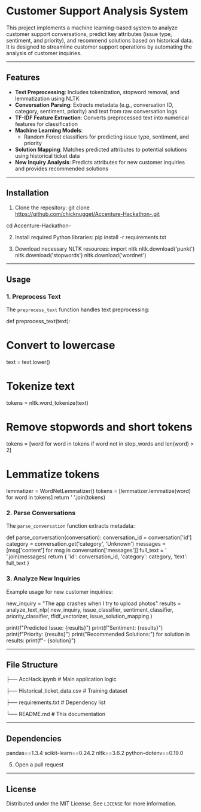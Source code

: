 # Customer Support Analysis System

This project implements a machine learning-based system to analyze customer support conversations, predict key attributes (issue type, sentiment, and priority), and recommend solutions based on historical data. It is designed to streamline customer support operations by automating the analysis of customer inquiries.

---

## Features

- **Text Preprocessing**: Includes tokenization, stopword removal, and lemmatization using NLTK
- **Conversation Parsing**: Extracts metadata (e.g., conversation ID, category, sentiment, priority) and text from raw conversation logs
- **TF-IDF Feature Extraction**: Converts preprocessed text into numerical features for classification
- **Machine Learning Models**:
  - Random Forest classifiers for predicting issue type, sentiment, and priority
- **Solution Mapping**: Matches predicted attributes to potential solutions using historical ticket data
- **New Inquiry Analysis**: Predicts attributes for new customer inquiries and provides recommended solutions

---

## Installation

1. Clone the repository:
git clone https://github.com/chicknugget/Accenture-Hackathon-.git

cd Accenture-Hackathon-


2. Install required Python libraries:
pip install -r requirements.txt

3. Download necessary NLTK resources:
import nltk
nltk.download('punkt')
nltk.download('stopwords')
nltk.download('wordnet')


---

## Usage

### 1. Preprocess Text
The `preprocess_text` function handles text preprocessing:

def preprocess_text(text):
# Convert to lowercase
text = text.lower()
# Tokenize text
tokens = nltk.word_tokenize(text)
# Remove stopwords and short tokens
tokens = [word for word in tokens if word not in stop_words and len(word) > 2]
# Lemmatize tokens
lemmatizer = WordNetLemmatizer()
tokens = [lemmatizer.lemmatize(word) for word in tokens]
return ' '.join(tokens)


### 2. Parse Conversations
The `parse_conversation` function extracts metadata:

def parse_conversation(conversation):
conversation_id = conversation['id']
category = conversation.get('category', 'Unknown')
messages = [msg['content'] for msg in conversation['messages']]
full_text = ' '.join(messages)
return {
'id': conversation_id,
'category': category,
'text': full_text
}


### 3. Analyze New Inquiries
Example usage for new customer inquiries:

new_inquiry = "The app crashes when I try to upload photos"
results = analyze_text_nlp(
new_inquiry,
issue_classifier,
sentiment_classifier,
priority_classifier,
tfidf_vectorizer,
issue_solution_mapping
)

print(f"Predicted Issue: {results}")
print(f"Sentiment: {results}")
print(f"Priority: {results}")
print("Recommended Solutions:")
for solution in results:
print(f"- {solution}")


---

## File Structure

├── AccHack.ipynb # Main application logic

├── Historical_ticket_data.csv # Training dataset

├── requirements.txt # Dependency list

└── README.md # This documentation


---

## Dependencies

pandas==1.3.4
scikit-learn==0.24.2
nltk==3.6.2
python-dotenv==0.19.0

5. Open a pull request

---

## License

Distributed under the MIT License. See `LICENSE` for more information.
